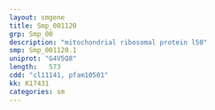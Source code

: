 ```yaml
---
layout: smgene
title: Smp_001120
grp: Smp_00
description: "mitochondrial ribosomal protein l50"
smp: Smp_001120.1
uniprot: "G4V5Q8"
length:   573
cdd: "cl11141, pfam10501"
kk: K17431
categories: sm
---
```

